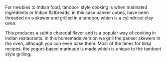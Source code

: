 For newbies to Indian food, tandoori style cooking is when marinated ingredients or Indian flatbreads, in this case paneer cubes, have been threaded on a skewer and grilled in a tandoor, which is a cylindrical clay oven.

This produces a subtle charcoal flavor and is a popular way of cooking in Indian restaurants. In this homemade version we grill the paneer skewers in the oven, although you can even bake them. Most of the times for tikka recipes, the yogurt-based marinade is made which is unique to the tandoori style grilling.